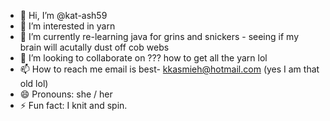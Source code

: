- 👋 Hi, I’m @kat-ash59
- 👀 I’m interested in yarn
- 🌱 I’m currently re-learning java for grins and snickers - seeing if my brain will acutally dust off cob webs
- 💞️ I’m looking to collaborate on ??? how to get all the yarn lol
- 📫 How to reach me email is best- kkasmieh@hotmail.com (yes I am that old lol)
- 😄 Pronouns: she / her
- ⚡ Fun fact: I knit and spin.

<!---
kat-ash59/kat-ash59 is a ✨ special ✨ repository because its `README.md` (this file) appears on your GitHub profile.
You can click the Preview link to take a look at your changes.
--->
